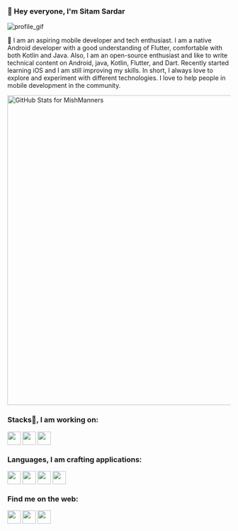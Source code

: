 ### 👋 Hey everyone, I'm Sitam Sardar
![profile_gif](https://github.com/HeySitam/HeySitam/assets/76570320/e2b7dc8b-e223-4763-8e00-eb83693660de)

👋 I am an aspiring mobile developer and tech enthusiast. I am a native Android developer with a good understanding of Flutter, comfortable with both Kotlin and Java. Also, I am an open-source enthusiast and like to write technical content on Android, java, Kotlin, Flutter, and Dart. Recently started learning iOS and I am still improving my skills. In short, I always love to explore and experiment with different technologies. I love to help people in mobile development in the community.

<img src="https://github-readme-stats.vercel.app/api?username=HeySitam&show_icons=true&include_all_commits=true&count_private=true&theme=jolly&layout=compact" alt="GitHub Stats for MishManners" width="700">

### Stacks📱, I am working on:

<p align="left">
<a href="https://developer.android.com/" target="blank"><img align="center" src="https://github.com/HeySitam/HeySitam/assets/76570320/177cfc82-ceac-4660-b3a2-114371c545e6" title = "Android" alt="" height="30" /></a>
<a href="https://flutter.dev/development" target="blank"><img align="center" src="https://github.com/HeySitam/HeySitam/assets/76570320/4786e257-13fa-44ff-b70e-724b85bd10c1" title = "Flutter" alt="" height="30" /></a>
<a href="https://developer.apple.com/" target="blank"><img align="center" src="https://github.com/HeySitam/HeySitam/assets/76570320/56c954b6-c26a-4a65-bc27-888219bd8a2c" title = "iOS" alt="" height="30" /></a>
</p>

### Languages, I am crafting applications:

<p align="left">
<a href="https://www.oracle.com/in/java/technologies/downloads/" target="blank"><img align="center" src="https://github.com/HeySitam/HeySitam/assets/76570320/ba8d9d12-9256-4465-96d3-090d10585473" title = "Java" alt="" height="30" /></a>
<a href="https://kotlinlang.org/" target="blank"><img align="center" src="https://github.com/HeySitam/HeySitam/assets/76570320/6ac37508-ced1-43f6-9840-43472cf35fe8" title = "Kotlin" alt="" height="30" /></a>
<a href="https://dart.dev/" target="blank"><img align="center" src="https://github.com/HeySitam/HeySitam/assets/76570320/9b18154b-f4df-4c19-b5a5-20eb8167eca6" title = "Dart" alt="" height="30" /></a>
<a href="https://www.swift.org/" target="blank"><img align="center" src="https://github.com/HeySitam/HeySitam/assets/76570320/a4e2ec32-2def-4c54-a3af-7e2e503e585d" title = "Swift" alt="" height="30" /></a>
</p>

### Find me on the web:

<p align="left">
<a href="http://twitter.com/HeySitam" target="blank"><img align="center" src="https://github.com/mishmanners/MishManners/blob/master/socials/twitter%20(2).png" title = "Twitter" alt="" height="30" /></a>
<a href="http://linkedin.com/in/heysitam" target="blank"><img align="center" src="https://github.com/mishmanners/MishManners/blob/master/socials/transparent-Linkedin-logo-icon.png" alt="" height="30" /></a>
<a href="http://youtube.com/c/codedroidfun9398" target="blank"><img align="center" src="https://github.com/mishmanners/MishManners/blob/master/socials/youtube.png" alt="" height="30" /></a>
</p>




<!--
<img src="https://github-readme-streak-stats.herokuapp.com?user=HeySitam&theme=jolly" width="700"> -->
